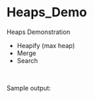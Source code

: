 # Heaps_Demo
Heaps Demonstration
- Heapify (max heap)
- Merge
- Search

<br>

Sample output:

<br>

